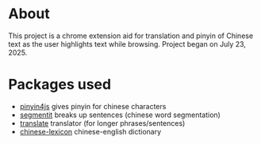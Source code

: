 # About
This project is a chrome extension aid for translation and pinyin of Chinese text as the user highlights text while browsing. Project began on July 23, 2025.

# Packages used
- [pinyin4js]("https://github.com/Kaifuny/pinyin4js) gives pinyin for chinese characters
- [segmentit]("https://github.com/linonetwo/segmentit) breaks up sentences (chinese word segmentation)
- [translate]("https://github.com/franciscop/translate/blob/master/README.md) translator (for longer phrases/sentences)
- [chinese-lexicon](https://www.npmjs.com/package/chinese-lexicon?activeTab=readme) chinese-english dictionary